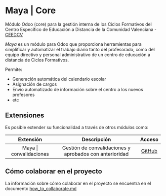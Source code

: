 # Maya | Core

Módulo Odoo (core) para la gestión interna de los Ciclos Formativos del Centro Específico de Educación a Distancia de la Comunidad Valenciana - [CEEDCV](https://portal.edu.gva.es/ceedcv/)

_Maya_ es un módulo para Odoo que proporciona herramientas para simplificar y automatizar el trabajo diario tanto del profesorado, como del equipo directivo y personal administrativo de un centro de educación a distancia de Ciclos Formativos.

Permite:

- Generación automática del calendario escolar
- Asignación de cargos
- Envio automatizado de información sobre el centro a los nuevos profesores
- etc

## Extensiones

Es posible extender su funcionalidad a través de otros módulos como:

| Extensión | Descripción | Acceso |
| :--: | :-------:  |  :---------: | 
| Maya \| convalidaciones | Gestión de convalidaciones y aprobados con anterioridad | [GitHub](https://github.com/CEED-Informatica/maya_valid) |

## Cómo colaborar en el proyecto

La información sobre cómo colaborar en el proyecto se encuentra en el documento [how_to_collaborate.md](./doc/how_to_collaborate.md)